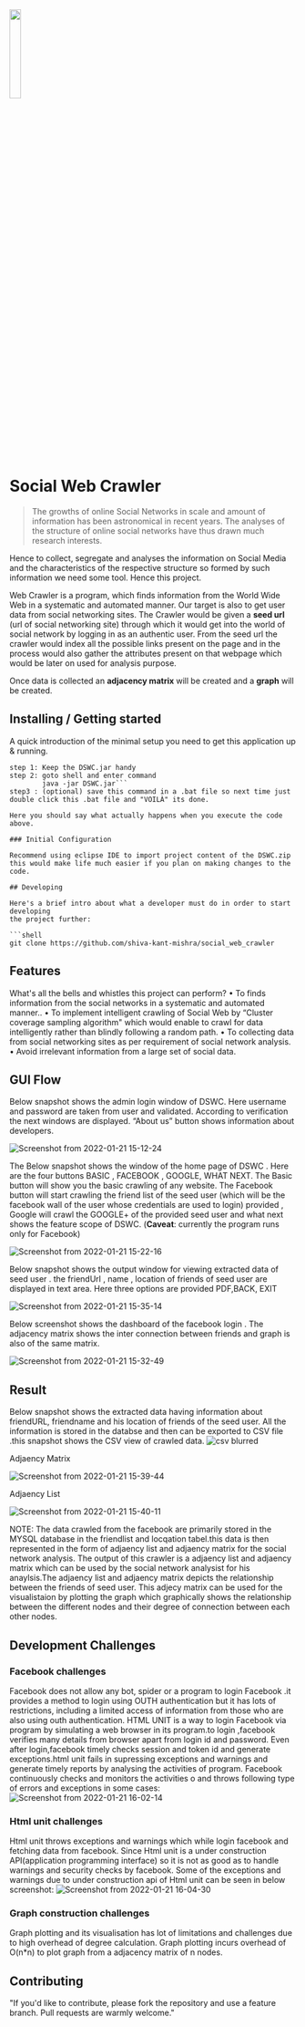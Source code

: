 <img src="https://user-images.githubusercontent.com/98073548/150498129-dc28ccb8-b30f-458b-a85b-da24f22db073.png" width=20% height=20%>

# Social Web Crawler
> The growths of online Social Networks in scale and amount of information has been astronomical in
recent years. The analyses of the structure of online social networks have thus drawn much
research interests.

Hence to collect, segregate and analyses the information on Social Media and the characteristics of the respective structure
so formed by such information we need some tool. Hence this project.

Web Crawler is a program, which finds information from the World Wide Web in a
systematic and automated manner. Our target is also to get user data from social networking
sites.
The Crawler would be given a **seed url** (url of social networking site) through which it would get
into the world of social network by logging in as an authentic user. From the seed url the crawler
would index all the possible links present on the page and in the process would also gather the
attributes present on that webpage which would be later on used for analysis purpose. 

Once data is collected an **adjacency matrix** will be created and a **graph** will be created. 

## Installing / Getting started

A quick introduction of the minimal setup you need to get this application up &
running.

```
step 1: Keep the DSWC.jar handy
step 2: goto shell and enter command
        java -jar DSWC.jar```
step3 : (optional) save this command in a .bat file so next time just double click this .bat file and "VOILÀ" its done.

Here you should say what actually happens when you execute the code above.

### Initial Configuration

Recommend using eclipse IDE to import project content of the DSWC.zip this would make life much easier if you plan on making changes to the code.

## Developing

Here's a brief intro about what a developer must do in order to start developing
the project further:

```shell
git clone https://github.com/shiva-kant-mishra/social_web_crawler
```

## Features

What's all the bells and whistles this project can perform?
• To finds information from the social networks in a systematic and automated manner..
• To implement intelligent crawling of Social Web by “Cluster coverage sampling
algorithm" which would enable to crawl for data intelligently rather than blindly
following a random path.
• To collecting data from social networking sites as per requirement of social network
analysis.
• Avoid irrelevant information from a large set of social data.

## GUI Flow

Below snapshot shows the admin login window of DSWC. Here username and password are
taken from user and validated. According to verification the next
windows are displayed. “About us” button shows information about developers. 

![Screenshot from 2022-01-21 15-12-24](https://user-images.githubusercontent.com/98073548/150504303-4bda7b97-ba02-4d11-9d70-60738fad3470.png)

The Below snapshot shows the window of the home page of DSWC . Here are the four
buttons BASIC , FACEBOOK , GOOGLE, WHAT NEXT. The Basic button will show you the
basic crawling of any website. The Facebook button will start crawling the friend list of the
seed user (which will be the facebook wall of the user whose credentials are used to login) provided , Google will crawl the GOOGLE+ of the provided seed user and what
next shows the feature scope of DSWC. (**Caveat**: currently the program runs only for Facebook)

![Screenshot from 2022-01-21 15-22-16](https://user-images.githubusercontent.com/98073548/150505876-84a35bb9-f117-42e4-a786-116f5b162a68.png)

Below snapshot shows the output window for viewing extracted data of seed user . the
friendUrl , name , location of friends of seed user are displayed in text area. Here three
options are provided PDF,BACK, EXIT

![Screenshot from 2022-01-21 15-35-14](https://user-images.githubusercontent.com/98073548/150507951-09fa46e1-ddfe-47ce-9ade-02840bb41bcd.png)

Below screenshot shows the dashboard of the facebook login . The adjacency matrix shows
the inter connection between friends and graph is also of the same matrix. 

![Screenshot from 2022-01-21 15-32-49](https://user-images.githubusercontent.com/98073548/150507631-d260541a-67eb-4311-9a06-729df9540a9f.png)

## Result

Below snapshot shows the extracted data having information about friendURL,
friendname and his location of friends of the seed user. All the information is stored
in the databse and then can be exported to CSV file .this snapshot shows the CSV
view of crawled data. 
![csv blurred](https://user-images.githubusercontent.com/98073548/150510586-f355a317-5c0c-4d58-a2dd-44f77b8d2646.jpg)

Adjaency Matrix

![Screenshot from 2022-01-21 15-39-44](https://user-images.githubusercontent.com/98073548/150510941-65d8d08f-53f9-442d-a22d-f2fa57dbf3f0.png)

Adjaency List

![Screenshot from 2022-01-21 15-40-11](https://user-images.githubusercontent.com/98073548/150510989-365ab399-9ba5-464f-a7fa-11cd58718c74.png)


NOTE: The data crawled from the facebook are primarily stored in the MYSQL database
in the friendlist and locqation tabel.this data is then represented in the form of
adjaency list and adjaency matrix for the social network analysis.
The output of this crawler is a adjaency list and adjaency matrix which can be
used by the social network analysist for his anaylsis.The adjaency list and adjaency
matrix depicts the relationship between the friends of seed user.
This adjecy matrix can be used for the visualistaion by plotting the graph which
graphically shows the relationship between the different nodes and their degree of
connection between each other nodes.

## Development Challenges
### Facebook challenges
Facebook does not allow any bot, spider or a program to login Facebook .it provides a method to login
using OUTH authentication but it has lots of restrictions, including a limited access of information from
those who are also using outh authentication.
HTML UNIT is a way to login Facebook via program by simulating a web browser in its program.to login
,facebook verifies many details from browser apart from login id and password.
Even after login,facebook timely checks session and token id and generate exceptions.html unit fails in
supressing exceptions and warnings and generate timely reports by analysing the activities of program.
Facebook continuously checks and monitors the activities o and throws following type of errors and
exceptions in some cases:
![Screenshot from 2022-01-21 16-02-14](https://user-images.githubusercontent.com/98073548/150512137-76658d3a-ec19-424b-a681-ba28c0ad198e.png)

### Html unit challenges
Html unit throws exceptions and warnings which while login facebook and fetching data from
facebook. Since Html unit is a under construction API(application programming interface) so it is not as
good as to handle warnings and security checks by facebook.
Some of the exceptions and warnings due to under construction api of Html unit can be seen in below screenshot:
![Screenshot from 2022-01-21 16-04-30](https://user-images.githubusercontent.com/98073548/150512612-2a16d828-c4ca-49b9-a7e5-e34c70994e8a.png)

### Graph construction challenges
Graph plotting and its visualisation has lot of limitations and challenges due to high overhead of degree
calculation.
Graph plotting incurs overhead of O(n*n) to plot graph from a adjacency matrix of n nodes.


## Contributing

"If you'd like to contribute, please fork the repository and use a feature
branch. Pull requests are warmly welcome."
